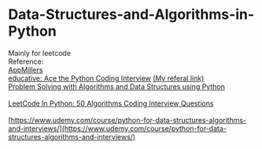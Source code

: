 # Data-Structures-and-Algorithms-in-Python
Mainly for leetcode<br/>
Reference:<br/>
[AppMillers](https://www.appmillers.com)<br/>
[educative: Ace the Python Coding Interview](https://www.educative.io/path/ace-python-coding-interview) [ (My referal link)](https://educative.io/signup?referralCode=chqzy99-RMxRqBVG70Y)<br/>
[Problem Solving with Algorithms and Data Structures using Python](https://runestone.academy/runestone/books/published/pythonds3/index.html)<br/>  
[LeetCode In Python: 50 Algorithms Coding Interview Questions](https://www.udemy.com/course/leetcode-in-python-50-algorithms-coding-interview-questions/)<br/>  
[https://www.udemy.com/course/python-for-data-structures-algorithms-and-interviews/](https://www.udemy.com/course/python-for-data-structures-algorithms-and-interviews/)<br/>  


